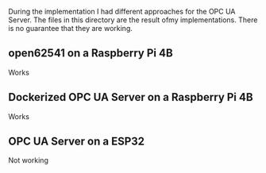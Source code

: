 During the implementation I had different approaches for the OPC UA Server. The files in this directory are the result ofmy implementations. There is no guarantee that they are working.

## open62541 on a Raspberry Pi 4B

Works

## Dockerized OPC UA Server on a Raspberry Pi 4B

Works 

## OPC UA Server on a ESP32

Not working